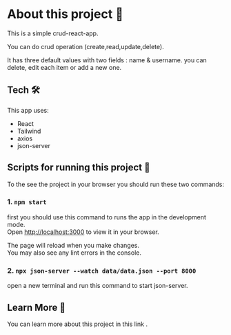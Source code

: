 # About this project :herb:

This is a simple crud-react-app.

You can do crud operation (create,read,update,delete).

It has three default values with two fields : name & username. you can delete, edit each item or add a new one.

## Tech :hammer_and_wrench:
This app uses:
- React
- Tailwind
- axios
- json-server

## Scripts for running this project :pencil:
To the see the project in your browser you should run these two commands:

### 1. `npm start`

first you should use this command to runs the app in the development mode.\
Open [http://localhost:3000](http://localhost:3000) to view it in your browser.

The page will reload when you make changes.\
You may also see any lint errors in the console.

### 2. `npx json-server --watch data/data.json --port 8000`
open a new terminal and run this command to start json-server.


## Learn More :open_book:

You can learn more about this project in this link [](...).